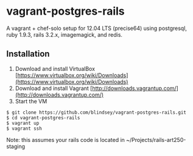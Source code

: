 vagrant-postgres-rails
===============

A vagrant + chef-solo setup for 12.04 LTS (precise64) using postgresql, ruby 1.9.3, rails 3.2.x, imagemagick, and redis.

Installation
------------

1. Download and install VirtualBox [https://www.virtualbox.org/wiki/Downloads](https://www.virtualbox.org/wiki/Downloads)
2. Download and install Vagrant [http://downloads.vagrantup.com/](http://downloads.vagrantup.com/)
3. Start the VM

```
$ git clone https://github.com/blindsey/vagrant-postgres-rails.git
$ cd vagrant-postgres-rails
$ vagrant up
$ vagrant ssh
```
Note: this assumes your rails code is located in ~/Projects/rails-art250-staging
